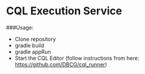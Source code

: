 # CQL Execution Service

###Usage:
- Clone repository
- gradle build
- gradle appRun
- Start the CQL Editor (follow instructions from here: https://github.com/DBCG/cql_runner)
